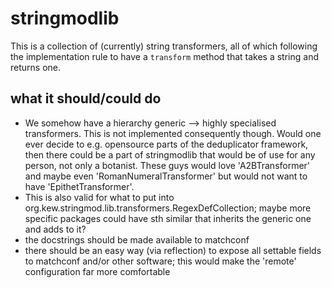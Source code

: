 # stringmodlib

This is a collection of (currently) string transformers, all of which following
the implementation rule to have a `transform` method that takes a string and
returns one.

## what it should/could do
* We somehow have a hierarchy generic --> highly specialised transformers. This
  is not implemented consequently though. Would one ever decide to e.g.
  opensource parts of the deduplicator framework, then there could be a part of
  stringmodlib that would be of use for any person, not only a botanist. These
  guys would love 'A2BTransformer' and maybe even 'RomanNumeralTransformer' but
  would not want to have 'EpithetTransformer'.
* This is also valid for what to put into
  org.kew.stringmod.lib.transformers.RegexDefCollection; maybe more specific
  packages could have sth similar that inherits the generic one and adds to it?
* the docstrings should be made available to matchconf
* there should be an easy way (via reflection) to expose all settable fields to
  matchconf and/or other software; this would make the 'remote' configuration
  far more comfortable

